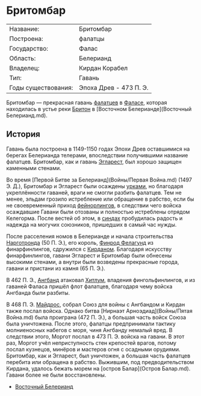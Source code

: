 # Бритомбар

|                       |                       |
|-----------------------|-----------------------|
|Название:              |Бритомбар              |
|Построена:             |фалатцы                |
|Государство:           |Фалас                  |
|Область:               |Белерианд              |
|Владелец:              |Кирдан Корабел         |
|Тип:                   |Гавань                 |
|Годы существования:    |Эпоха Древ - 473 П. Э. |

Бритомбар — прекрасная гавань [фалатцев](Народы/фалатцы.md) в
[Фаласе](Фалас.md), которая находилась в устье реки [Бритон](Бритон.md) в
[Восточном Белерианде](Восточный Белерианд.md). 

## История

Гавань была построена в 1149-1150 годах Эпохи Древ оставшимися на берегах
Белерианда телерами, впоследствии получившими название фалатцев. Бритомбар, как
и гавань [Эгларест](Эгларест.md), был хорошо защищен каменными стенами.

Во время [Первой Битве за Белерианд](Войны/Первая Война.md) (1497 Э. Д.),
Бритомбар и Эгларест были осаждены [урками](Народы/урки.md), но благодаря
укреплённости гаваней, враги не смогли разбить фалатцев. Тем не менее, эльдам
грозило истребление или обращение в рабство, если бы не своевременный приход
[фейнорлингов](Народы/фейнорлинги.md), в следствии чего войска осаждавшие
Гавани были отозваны и полностью истреблены отрядом Келегорма. После вестей об
этом, в [синдах](Народы/синды.md) пробудилась радость и надежда на могучих
союзников, пришедших в самый час нужды.

После расселения номов в Белерианде и начала строительства
[Нарготронда](Нарготронд.md) (50 П. Э.), его король,
[Финрод Фелагунд](Личности/Финрод.md) из финарфинлингов, сдружился с
[Кирданом](Личности/Кирдан.md). Благодаря искусству финарфинлингов, гавани
Эгларест и Бритомбар были обнесены высокими стенами, а внутри были возведены
прекрасные города, гавани и пристани из камня (65 П. Э.).

В 462 П. Э., [Ангбанд](Ангбанд) атаковал [Хитлум](Хитлум.md), владения
фингольфинлингов, и из гаваней Фаласа пришёл флот фалатцев, благодаря чему
войска Ангбанда были разбиты.

В 468 П. Э. [Майдрос](Личности/Майдрос.md), собрал Союз для войны с Ангбандом и
Кирдан также послал войска. Однако битва
[Нирнаэт Арноэдиад](Войны/Пятая Война.md) была проиграна (472 П. Э.), а
большая часть войск Союза была уничтожена. После этого, фалатцы предпринимали
тактику молниеносных набегов с моря, чиня Ангбанду немалый вред. В следствии
этого, Моргот послал в 473 П. Э. войска на гавани. В этот раз, Моргот учёл
неприступность стен крепостей врагов, потому послал кузнецов, минёров и
мастеров огня с осадными орудиями. Бритомбар, как и Эгларест, был уничтожен, а
большая часть фалатцев перебита или обращена в рабство. Выжившим, под
предводительством Кирдана, удалось бежать морем на
[остров Балар](Остров Балар.md). Гавани более не были восстановлены.


*   [Восточный Белерианд](Восточный%20Белерианд.md)
